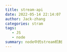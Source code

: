 ```yaml
---
title: stream-api
date: 2022-05-14 22:14:07
author: Jack-zhang
categories: stram
tags:
   - JS
   - node
summary: node中的stream机制
---
```

